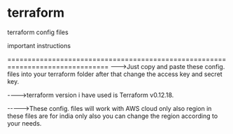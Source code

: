 # terraform
terraform config files


important instructions



===============================================================================
--->Just copy and paste these config. files into your terraform folder after that change the access key and secret key. 


---->terraform version i have used is Terraform v0.12.18.



----->These config. files will work with AWS cloud only also region in these files are for india only also you can change the region according to your needs.
